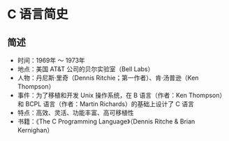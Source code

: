 # C 语言简史

## 简述

* 时间：1969年 ～ 1973年
* 地点：美国 AT&T 公司的贝尔实验室（Bell Labs）
* 人物：丹尼斯·里奇（Dennis Ritchie；第一作者）、肯·汤普逊（Ken Thompson）
* 事件：为了移植和开发 Unix 操作系统，在 B 语言（作者：Ken Thompson）和 BCPL 语言（作者：Martin Richards）的基础上设计了 C 语言
* 特点：高效、灵活、功能丰富、高可移植性
* 书籍：《The C Programming Language》（Dennis Ritche & Brian Kernighan）
